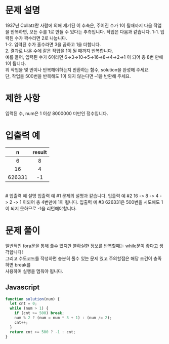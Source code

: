 # 문제 설명
1937년 Collatz란 사람에 의해 제기된 이 추측은, 주어진 수가 1이 될때까지 다음 작업을 반복하면, 모든 수를 1로 만들 수 있다는 추측입니다. 작업은 다음과 같습니다.
1-1. 입력된 수가 짝수라면 2로 나눕니다. <br />
1-2. 입력된 수가 홀수라면 3을 곱하고 1을 더합니다. <br /> 2. 결과로 나온 수에 같은 작업을 1이 될 때까지 반복합니다. <br />
예를 들어, 입력된 수가 6이라면 6→3→10→5→16→8→4→2→1 이 되어 총 8번 만에 1이 됩니다. <br />위 작업을 몇 번이나 반복해야하는지 반환하는 함수, solution을 완성해 주세요. <br />단, 작업을 500번을 반복해도 1이 되지 않는다면 –1을 반환해 주세요.<br />
# 제한 사항
입력된 수, num은 1 이상 8000000 미만인 정수입니다.
<br />
# 입출력 예
|   n    | result |
| :----: | :----: |
|   6    |   8    |
|   16   |   4    |
| 626331 |   -1   |
<br />
# 입출력 예 설명
입출력 예 #1
문제의 설명과 같습니다.
입출력 예 #2
16 -> 8 -> 4 -> 2 -> 1 이되어 총 4번만에 1이 됩니다.
입출력 예 #3
626331은 500번을 시도해도 1이 되지 못하므로 -1을 리턴해야합니다.
<br />

# 문제 풀이

일반적인 fora문을 통해 풀수 있지만 불확실한 정보를 반복할때는 while문이 좋다고 생각합니다!  
그리고 수도코드를 작성하면 충분히 풀수 있는 문제 였고 주의할점은 해당 조건이 충족하면 break를  
사용하여 실행을 멈춰야 됩니다.

## Javascript

```js
function solution(num) {
  let cnt = 0;
  while (num > 1) {
    if (cnt >= 500) break;
    num % 2 ? (num = num * 3 + 1) : (num /= 2);
    cnt++;
  }
  return cnt >= 500 ? -1 : cnt;
}
```